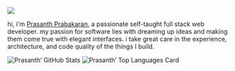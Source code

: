 ![](https://visitor-badge.glitch.me/badge?page_id=prasanthprabakaran.prasanthprabakaran)
<br/>

hi, i'm [Prasanth Prabakaran](https://prasanthpraba.tech), a passionate self-taught full stack web developer. my passion for software lies with dreaming up ideas and making them come true with elegant interfaces. i take great care in the experience, architecture, and code quality of the things I build.


<img src="https://github-readme-stats.vercel.app/api?username=prasanthprabakaran&theme=synthwave&show_icons=true&count_private=true" alt="Prasanth’ GitHub Stats" />

<img src="https://github-readme-stats.vercel.app/api/top-langs/?username=prasanthprabakaran&theme=synthwave" alt="Prasanth’ Top Languages Card" />

<!--
**prasanthprabakaran/prasanthprabakaran** is a ✨ _special_ ✨ repository because its `README.md` (this file) appears on your GitHub profile.

Here are some ideas to get you started:

- 🔭 I’m currently working on ...
- 🌱 I’m currently learning ...
- 👯 I’m looking to collaborate on ...
- 🤔 I’m looking for help with ...
- 💬 Ask me about ...
- 📫 How to reach me: ...
- 😄 Pronouns: ...
- ⚡ Fun fact: ...
-->
